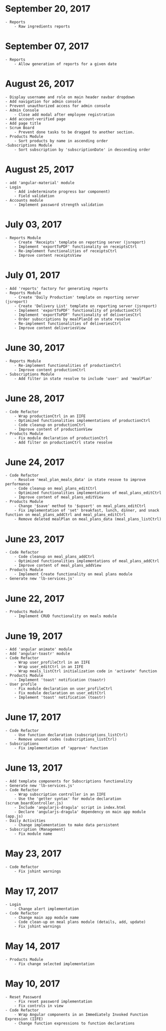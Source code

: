 # September 20, 2017
    - Reports
        - Raw ingredients reports

# September 07, 2017
    - Reports
        - Allow generation of reports for a given date

# August 26, 2017
    - Display username and role on main header navbar dropdown
    - Add navigation for admin console
    - Prevent unauthorized access for admin console
    - Admin Console
        - Close add modal after employee registration
    - Add account-verified page
    - Add page title
    - Scrum Board
        - Prevent done tasks to be dragged to another section.
    - Products Module
        - Sort products by name in ascending order
    -Subscriptions Module
        - Sort subscription by 'subscriptionDate' in descending order

# August 25, 2017
    - add 'angular-material' module
    - Login
        - Add indeterminate progress bar component)
        - Field validation
    - Accounts module
        - Implement password strength validation

# July 03, 2017
    - Reports Module
        - Create 'Receipts' template on reporting server (jsreport)
        - Implement 'exportToPDF' functionality on receiptsCtrl
        - Re-implement functionalities of receiptsCtrl
        - Improve content receiptsView

# July 01, 2017
    - Add 'reports' factory for generating reports
    - Reports Module
        - Create 'Daily Production' template on reporting server (jsreport)
        - Create 'Delivery List' template on reporting server (jsreport)
        - Implement 'exportToPDF' functionality of productionCtrl
        - Implement 'exportToPDF' functionality of deliveriesCtrl
        - Order subscriptions by mealPlanId on state resolve
        - Re-implement functionalities of deliveriesCtrl
        - Improve content deliveriesView

# June 30, 2017
    - Reports Module
        - Re-implement functionalities of productionCtrl
        - Improve content productionCtrl
    - Subscriptions Module
        - Add filter in state resolve to include 'user' and 'mealPlan'

# June 28, 2017
    - Code Refactor
        - Wrap productionCtrl in an IIFE
        - Optimized functionalities implementations of productionCtrl
        - Code cleanup on productionCtrl
        - Improve content of productionView
    - Products Module
        - Fix module declaration of productionCtrl
        - Add filter on productionCtrl state resolve

# June 24, 2017
    - Code Refactor
        - Resolve 'meal_plan_meals_data' in state resove to improve performance
        - Code cleanup on meal_plans_editCtrl
        - Optimized functionalities implementations of meal_plans_editCtrl
        - Improve content of meal_plans_editView
    - Products Module
        - Change '$save' method to '$upsert' on meal_plans_editCtrl
        - Fix implementation of 'set' breakfast, lunch, dinner, and snack function on meal_plans_addCtrl and meal_plans_editCtrl
        - Remove deleted mealPlan on meal_plans_data (meal_plans_listCtrl)

# June 23, 2017
    - Code Refactor
        - Code cleanup on meal_plans_addCtrl
        - Optimized functionalities implementations of meal_plans_addCtrl
        - Improve content of meal_plans_addView
    - Products Module
        - Implement Create functionality on meal plans module
    - Generate new 'lb-services.js'

# June 22, 2017
    - Products Module
        - Implement CRUD functionality on meals module

# June 19, 2017
    - Add 'angular animate' module
    - Add 'angular-toastr' module
    - Code Refactor
        - Wrap user_profileCtrl in an IIFE
        - Wrap user_editCtrl in an IIFE
        - Wrap meals_listCtrl initialization code in 'activate' function
    - Products Module
        - Implement 'toast' notification (toastr)
    - User profile
        - Fix module declaration on user_profileCtrl
        - Fix module declaration on user_editCtrl
        - Implement 'toast' notification (toastr)

# June 17, 2017
    - Code Refactor
        - Use function declaration (subscriptions_listCtrl)
        - Remove unused codes (subscriptions_listCtrl)
    - Subscriptions
        - Fix implementation of 'approve' function
# June 13, 2017
    - Add template components for Subscriptions functionality
    - Generate new 'lb-services.js'
    - Code Refactor
        - Wrap subscription controller in an IIFE
        - Use the 'getter syntax' for module declaration (scrum_boardController.js)
        - Include 'angularjs-dragula' script in index.html
        - Declare 'angularjs-dragula' dependency on main app module (app.js)
    - Daily Activities
        - Change implementation to make data persistent
    - Subscription (Management)
        - Fix module name

# May 23, 2017
    - Code Refactor
        - Fix jshint warnings

# May 17, 2017
    - Login
        - Change alert implementation
    - Code Refactor
        - Change main app module name
        - Code clean-up on meal plans module (details, add, update)
        - Fix jshint warnings

# May 14, 2017
    - Products Module
        - Fix change selected implementation

# May 10, 2017
    - Reset Password
        - Fix reset password implementation
        - Fix controls in view
    - Code Refactor
        - Wrap Angular components in an Immediately Invoked Function Expression (IIFE)
        - Change function expressions to function declarations
